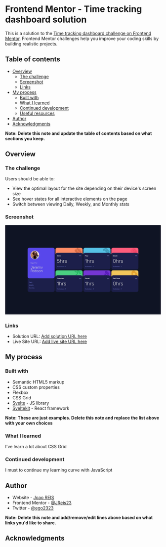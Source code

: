 # Frontend Mentor - Time tracking dashboard solution

This is a solution to the [Time tracking dashboard challenge on Frontend Mentor](https://www.frontendmentor.io/challenges/time-tracking-dashboard-UIQ7167Jw). Frontend Mentor challenges help you improve your coding skills by building realistic projects. 

## Table of contents

- [Overview](#overview)
  - [The challenge](#the-challenge)
  - [Screenshot](#screenshot)
  - [Links](#links)
- [My process](#my-process)
  - [Built with](#built-with)
  - [What I learned](#what-i-learned)
  - [Continued development](#continued-development)
  - [Useful resources](#useful-resources)
- [Author](#author)
- [Acknowledgments](#acknowledgments)

**Note: Delete this note and update the table of contents based on what sections you keep.**

## Overview

### The challenge

Users should be able to:

- View the optimal layout for the site depending on their device's screen size
- See hover states for all interactive elements on the page
- Switch between viewing Daily, Weekly, and Monthly stats

### Screenshot

![](./screenshot.jpg)

### Links

- Solution URL: [Add solution URL here](https://frontend-mentor-time-track.vercel.app/)
- Live Site URL: [Add live site URL here](https://frontend-mentor-time-track.vercel.app/)

## My process

### Built with

- Semantic HTML5 markup
- CSS custom properties
- Flexbox
- CSS Grid
- [Svelte](https://reactjs.org/) - JS library
- [Sveltekit](https://nextjs.org/) - React framework

**Note: These are just examples. Delete this note and replace the list above with your own choices**

### What I learned

I've learn a lot about CSS Grid

### Continued development

I must to continue my learning curve with JavaScript


## Author

- Website - [Joao REIS](https://www.jreis.org)
- Frontend Mentor - [@JReis23](https://www.frontendmentor.io/profile/JReis23)
- Twitter - [@ego2323](https://twitter.com/ego2323)

**Note: Delete this note and add/remove/edit lines above based on what links you'd like to share.**

## Acknowledgments
